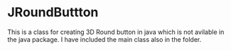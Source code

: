 JRoundButtton
=============

This is a class for creating 3D Round button in java which is not avilable in the java package.
I have included the main class also in the folder.
